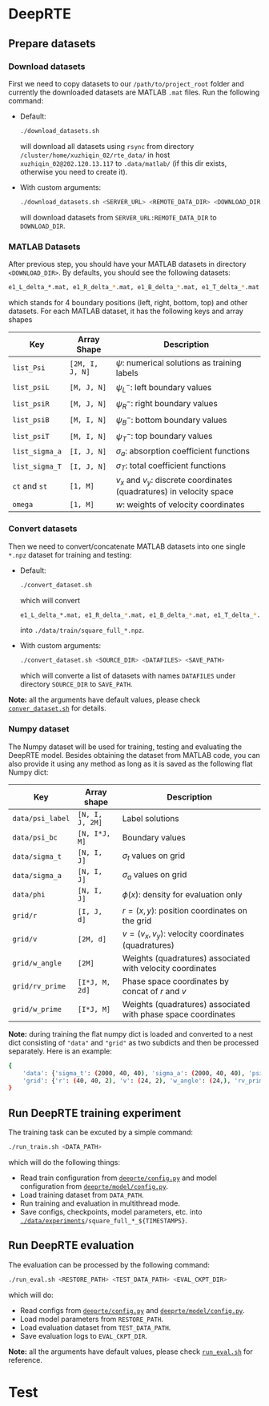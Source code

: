 # DeepRTE

## Prepare datasets

### Download datasets

First we need to copy datasets to our `/path/to/project_root` folder and currently the downloaded datasets are MATLAB `.mat` files. Run the following command:

- Default:

  ```bash
  ./download_datasets.sh
  ```

  will download all datasets using `rsync` from directory `/cluster/home/xuzhiqin_02/rte_data/` in host `xuzhiqin_02@202.120.13.117` to `.data/matlab/` (if this dir exists, otherwise you need to create it).

- With custom arguments:

  ```bash
  ./download_datasets.sh <SERVER_URL> <REMOTE_DATA_DIR> <DOWNLOAD_DIR>
  ```

  will download datasets from `SERVER_URL:REMOTE_DATA_DIR` to `DOWNLOAD_DIR`.

### MATLAB Datasets

After previous step, you should have your MATLAB datasets in directory `<DOWNLOAD_DIR>`. By defaults, you should see the following datasets:

```bash
e1_L_delta_*.mat, e1_R_delta_*.mat, e1_B_delta_*.mat, e1_T_delta_*.mat
```

which stands for 4 boundary positions (left, right, bottom, top) and other datasets. For each MATLAB dataset, it has the following keys and array shapes

| Key            | Array Shape     | Description                                                           |
| -------------- | --------------- | --------------------------------------------------------------------- |
| `list_Psi`     | `[2M, I, J, N]` | $\psi$: numerical solutions as training labels                        |
| `list_psiL`    | `[M, J, N]`     | $\psi^{-}_{L}$: left boundary values                                  |
| `list_psiR`    | `[M, J, N]`     | $\psi^{-}_{R}$: right boundary values                                 |
| `list_psiB`    | `[M, I, N]`     | $\psi^{-}_{B}$: bottom boundary values                                |
| `list_psiT`    | `[M, I, N]`     | $\psi^{-}_{T}$: top boundary values                                   |
| `list_sigma_a` | `[I, J, N]`     | $\sigma_a$: absorption coefficient functions                          |
| `list_sigma_T` | `[I, J, N]`     | $\sigma_T$: total coefficient functions                               |
| `ct` and `st`  | `[1, M]`        | $v_x$ and $v_y$: discrete coordinates (quadratures) in velocity space |
| `omega`        | `[1, M]`        | $w$: weights of velocity coordinates                                  |

### Convert datasets

Then we need to convert/concatenate MATLAB datasets into one single `*.npz` dataset for training and testing:

- Default:

  ```bash
  ./convert_dataset.sh
  ```

  which will convert

  ```bash
  e1_L_delta_*.mat, e1_R_delta_*.mat, e1_B_delta_*.mat, e1_T_delta_*.mat
  ```

  into `./data/train/square_full_*.npz`.

- With custom arguments:

  ```bash
  ./convert_dataset.sh <SOURCE_DIR> <DATAFILES> <SAVE_PATH>
  ```

  which will converte a list of datasets with names `DATAFILES` under directory `SOURCE_DIR` to `SAVE_PATH`.

**Note:** all the arguments have default values, please check [`conver_dataset.sh`](./convert_dataset.sh) for details.

### Numpy dataset

The Numpy dataset will be used for training, testing and evaluating the DeepRTE model. Besides obtaining the dataset from MATLAB code, you can also provide it using any method as long as it is saved as the following flat Numpy dict:

| Key              | Array shape     | Description                                                   |
| ---------------- | --------------- | ------------------------------------------------------------- |
| `data/psi_label` | `[N, I, J, 2M]` | Label solutions                                               |
| `data/psi_bc`    | `[N, I*J, M]`   | Boundary values                                               |
| `data/sigma_t`   | `[N, I, J]`     | $\sigma_t$ values on grid                                     |
| `data/sigma_a`   | `[N, I, J]`     | $\sigma_a$ values on grid                                     |
| `data/phi`       | `[N, I, J]`     | $\phi(x)$: density for evaluation only                        |
| `grid/r`         | `[I, J, d]`     | $r=(x, y)$: position coordinates on the grid                  |
| `grid/v`         | `[2M, d]`       | $v=(v_x, v_y)$: velocity coordinates (quadratures)            |
| `grid/w_angle`   | `[2M]`          | Weights (quadratures) associated with velocity coordinates    |
| `grid/rv_prime`  | `[I*J, M, 2d]`  | Phase space coordinates by concat of $r$ and $v$              |
| `grid/w_prime`   | `[I*J, M]`      | Weights (quadratures) associated with phase space coordinates |

**Note:** during training the flat numpy dict is loaded and converted to a nest dict consisting of `"data"` and `"grid"` as two subdicts and then be processed separately. Here is an example:

```bash
{
    'data': {'sigma_t': (2000, 40, 40), 'sigma_a': (2000, 40, 40), 'psi_label': (2000, 40, 40, 24), 'phi': (2000, 40, 40), 'psi_bc': (2000, 160, 12)},
    'grid': {'r': (40, 40, 2), 'v': (24, 2), 'w_angle': (24,), 'rv_prime': (160, 12, 4), 'w_prime': (160, 12)}
}
```

## Run DeepRTE training experiment

The training task can be excuted by a simple command:

```bash
./run_train.sh <DATA_PATH>
```

which will do the following things:

- Read train configuration from [`deeprte/config.py`](./deeprte/config.py) and model configuration from [`deeprte/model/config.py`](./deeprte/model/config.py).
- Load training dataset from `DATA_PATH`.
- Run training and evaluation in multithread mode.
- Save configs, checkpoints, model parameters, etc. into [`./data/experiments`](./data/experiments/)`/square_full_*_${TIMESTAMPS}`.

## Run DeepRTE evaluation

The evaluation can be processed by the following command:

```bash
./run_eval.sh <RESTORE_PATH> <TEST_DATA_PATH> <EVAL_CKPT_DIR>
```

which will do:

- Read configs from [`deeprte/config.py`](./deeprte/config.py) and [`deeprte/model/config.py`](./deeprte/model/config.py).
- Load model parameters from `RESTORE_PATH`.
- Load evaluation dataset from `TEST_DATA_PATH`.
- Save evaluation logs to `EVAL_CKPT_DIR`.

**Note:** all the arguments have default values, please check [`run_eval.sh`](run_eval.sh) for reference.

# Test
